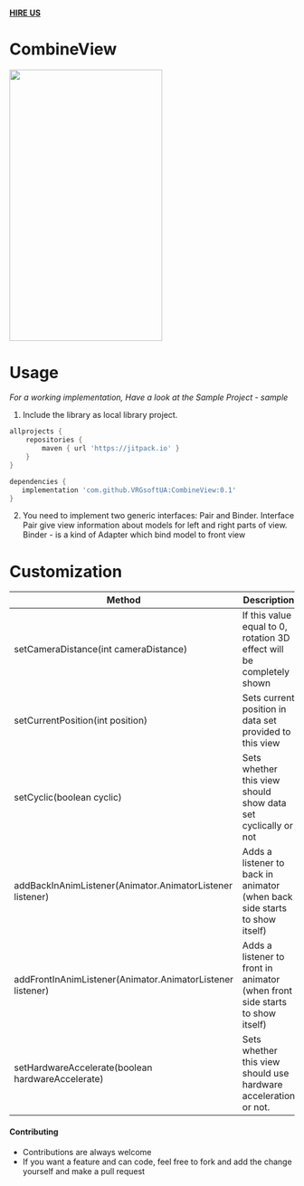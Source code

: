 #### [HIRE US](http://vrgsoft.net/)

# CombineView
<img src="https://github.com/VRGsoftUA/FlipView/blob/master/ezgif.com-video-to-gif-2.gif" width="270" height="480" />

# Usage

*For a working implementation, Have a look at the Sample Project - sample*

1. Include the library as local library project.
```gradle
allprojects {
    repositories {
        maven { url 'https://jitpack.io' }
    }
}

dependencies {
   implementation 'com.github.VRGsoftUA:CombineView:0.1'
}
```
2. You need to implement two generic interfaces:
Pair and Binder. Interface Pair give view information about models for left and right parts of view. Binder - is a kind of Adapter which bind model to front view

# Customization
| Method  | Description |
| ------------- | ------------- |
| setCameraDistance(int cameraDistance)  | If this value equal to 0, rotation 3D effect will be completely shown  |
| setCurrentPosition(int position)   | Sets current position in data set provided to this view  |
| setCyclic(boolean cyclic)   | Sets whether this view should show data set cyclically or not  |
| addBackInAnimListener(Animator.AnimatorListener listener)  | Adds a listener to back in animator (when back side starts to show itself) |
| addFrontInAnimListener(Animator.AnimatorListener listener) | Adds a listener to front in animator (when front side starts to show itself) |
| setHardwareAccelerate(boolean hardwareAccelerate) | Sets whether this view should use hardware acceleration or not. |
#### Contributing
* Contributions are always welcome
* If you want a feature and can code, feel free to fork and add the change yourself and make a pull request
